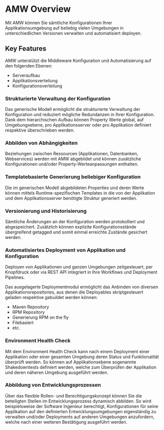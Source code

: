 # AMW Overview

Mit AMW können Sie sämtliche Konfigurationen Ihrer Applikationsumgebung auf beliebig vielen Umgebungen in unterschiedlichen Versionen verwalten und automatisiert deployen.

## Key Features

AMW unterstützt die Middleware Konfiguration und Automatisierung auf den folgenden Ebenen:

* Serveraufbau
* Applikationsverteilung
* Konfigurationsverteilung

### Strukturierte Verwaltung der Konfiguration

Das generische Modell ermöglicht die strukturierte Verwaltung der Konfiguration und reduziert mögliche Redundanzen in Ihrer Konfiguration. Dank dem hierarchischen Aufbau können Property Werte global, auf Umgebungsebene, pro Applikationsserver oder pro Applikation definiert respektive überschrieben werden.

### Abbilden von  Abhängigkeiten

Beziehungen zwischen Ressourcen (Applikationen, Datenbanken, Webservices) werden mit AMW abgebildet und können zusätzliche Konfigurationen und/oder Property-Werteanpassungen enthalten.

### Templatebasierte Generierung beliebiger Konfiguration

Die im generischen Modell abgebildeten Properties und deren Werte können mittels Runtime-spezifischen Templates in die von der Applikation und dem Applikationsserver benötigte Struktur generiert werden.

### Versionierung  und Historisierung

Sämtliche Änderungen an der Konfiguration werden protokolliert und abgespeichert. Zusätzlich können explizite Konfigurationsstände übergreifend getagged und somit einmal erreichte Zustände gesichert werden.


### Automatisiertes Deployment von Applikation und Konfiguration

Deployen von Applikationen und ganzen Umgebungen zeitgesteuert, per Knopfdruck oder via REST API integriert in Ihre Workflows und Deployment Pipelines.
 
Das ausgelagerte Deploymentmodul ermöglicht das Anbinden von diversen Applikationsrepositories, aus denen die Deployables skriptgesteuert geladen respektive gebuildet werden können:

* Maven Repository
* RPM Repository
* Generierung RPM on the fly
* Filebasiert
* etc.

### Environment  Health Check

Mit dem Environment Health Check kann nach einem Deployment einer Applikation oder einer gesamten Umgebung deren Status und Funktionalität überprüft werden. So können auf Applikationsebene sogenannte Shakedowntests definiert werden, welche zum Überprüfen der Applikation und deren näheren Umgebung ausgeführt werden.

### Abbildung von  Entwicklungsprozessen

Über das flexible Rollen- und Berechtigungskonzept können Sie die beteiligten Stellen im Entwicklungsprozess dynamisch abbilden.
So wird beispielsweise der Software Ingenieur berechtigt, Konfigurationen für seine Applikation auf den definierten Entwicklungsumgebungen eigenständig zu verwalten und/oder Deployments auf anderen Umgebungen anzufordern, welche nach einer weiteren Bestätigung ausgeführt werden.
